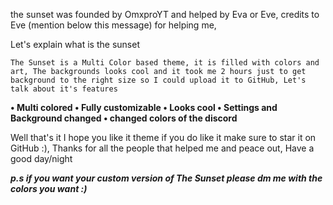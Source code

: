 the sunset was founded by OmxproYT and helped by Eva or Eve, credits to Eve (mention below this message) for helping me, 

Let's explain what is the sunset

```The Sunset is a Multi Color based theme, it is filled with colors and art, The backgrounds looks cool and it took me 2 hours just to get background to the right size so I could upload it to GitHub, Let's talk about it's features```


**• Multi colored
• Fully customizable
• Looks cool
• Settings and Background changed
• changed colors of the discord**

Well that's it I hope you like it theme if you do like it make sure to star it on GitHub :), Thanks for all the people that helped me and peace out, Have a good day/night

***p.s if you want your custom version of The Sunset please dm me with the colors you want :)***

